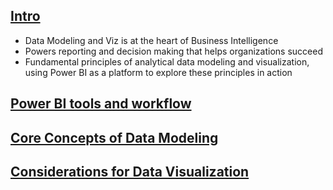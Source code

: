 ## [Intro](https://learn.microsoft.com/en-us/training/modules/explore-fundamentals-data-visualization/1-introduction)
- Data Modeling and Viz is at the heart of Business Intelligence
- Powers reporting and decision making that helps organizations succeed
- Fundamental principles of analytical data modeling and visualization, using Power BI as a platform to explore these principles in action

## [Power BI tools and workflow](https://learn.microsoft.com/en-us/training/modules/explore-fundamentals-data-visualization/2-power-bi)

## [Core Concepts of Data Modeling]()

## [Considerations for Data Visualization]()